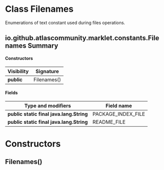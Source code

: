 Class Filenames
===============
Enumerations of text constant used during files operations.

io.github.atlascommunity.marklet.constants.Filenames Summary
-------
#### Constructors
| Visibility | Signature   |
| ---------- | ----------- |
| **public** | Filenames() |
#### Fields
| Type and modifiers                       | Field name         |
| ---------------------------------------- | ------------------ |
| **public static final java.lang.String** | PACKAGE_INDEX_FILE |
| **public static final java.lang.String** | README_FILE        |

Constructors
============
Filenames()
-----------


